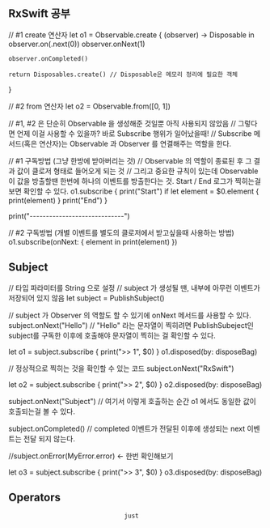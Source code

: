 ## RxSwift 공부  
// #1 create 연산자
let o1 = Observable<Int>.create { (observer) -> Disposable in
    observer.on(.next(0))
    observer.onNext(1)
    
    observer.onCompleted()
    
    return Disposables.create() // Disposable은 메모리 정리에 필요한 객체
}

// #2 from 연산자
let o2 = Observable.from([0, 1])

// #1, #2 은 단순히 Observable 을 생성해준 것일뿐 아직 사용되지 않았음
// 그렇다면 언제 이걸 사용할 수 있을까? 바로 Subscribe 행위가 일어났을때!
// Subscribe 메서드(혹은 연산자)는 Observable 과 Observer 를 연결해주는 역할을 한다.

// #1 구독방법 (그냥 한방에 받아버리는 것)
// Observable 의 역할이 종료된 후 그 결과 값이 클로저 형태로 들어오게 되는 것
// 그리고 중요한 규칙이 있는데 Observable 이 값을 방출할땐 한번에 하나의 이벤트를 방출한다는 것. Start / End 로그가 찍히는걸 보면 확인할 수 있다.
o1.subscribe {
    print("Start")
    if let element = $0.element {
        print(element)
    }
    print("End")
}

print("-----------------------------")

// #2 구독방법 (개별 이벤트를 별도의 클로저에서 받고싶을때 사용하는 방법)
o1.subscribe(onNext: { element in
    print(element)
})  

## Subject
// 타입 파라미터를 String 으로 설정
// subject 가 생성될 땐, 내부에 아무런 이벤트가 저장되어 있지 않음
let subject = PublishSubject<String>()

// subject 가 Observer 의 역할도 할 수 있기에 onNext 메서드를 사용할 수 있다.
subject.onNext("Hello") // "Hello" 라는 문자열이 찍히려면 PublishSubeject인 subject를 구독한 이후에 호출해야 문자열이 찍히는 걸 확인할 수 있다.

let o1 = subject.subscribe { print(">> 1", $0) }
o1.disposed(by: disposeBag)

// 정상적으로 찍히는 것을 확인할 수 있는 코드
subject.onNext("RxSwift")

let o2 = subject.subscribe { print(">> 2", $0) }
o2.disposed(by: disposeBag)

subject.onNext("Subject") // 여기서 이렇게 호출하는 순간 o1 에서도 동일한 값이 호출되는걸 볼 수 있다.

subject.onCompleted() // completed 이벤트가 전달된 이후에 생성되는 next 이벤트는 전달 되지 않는다.

//subject.onError(MyError.error) <- 한번 확인해보기

let o3 = subject.subscribe { print(">> 3", $0) }
o3.disposed(by: disposeBag)
                                    
                                    
## Operators  
                                    just
